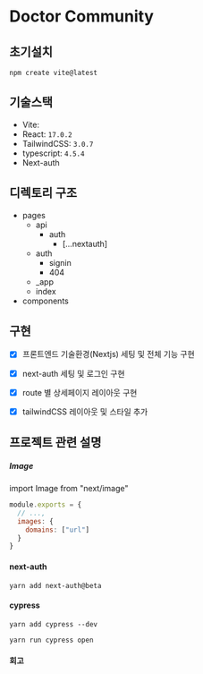 # Doctor Community

## 초기설치
```git
npm create vite@latest
```

## 기술스택
- Vite: 
- React: `17.0.2`
- TailwindCSS: `3.0.7`
- typescript: `4.5.4`
- Next-auth

## 디렉토리 구조
- pages
    - api
        - auth
            - [...nextauth]
    - auth
        - signin
        - 404
    - _app
    - index
- components


## 구현

- [X] 프론트엔드 기술환경(Nextjs) 세팅 및 전체 기능 구현
- [X] next-auth 세팅 및 로그인 구현
- [X] route 별 상세페이지 레이아웃 구현
- [X] tailwindCSS 레이아웃 및 스타일 추가


## 프로젝트 관련 설명
##### Image
import Image from "next/image"
```javascript
module.exports = {
  // ...,
  images: {
    domains: ["url"]
  }
}

```

#### next-auth
```Git
yarn add next-auth@beta
```

#### cypress
```Git
yarn add cypress --dev

yarn run cypress open
```

#### 회고